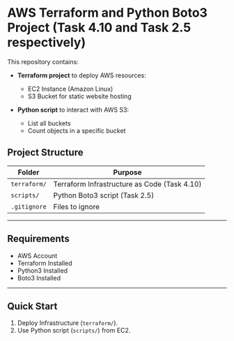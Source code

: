 # AWS Terraform and Python Boto3 Project (Task 4.10 and Task 2.5 respectively)

This repository contains:

- **Terraform project** to deploy AWS resources:
  - EC2 Instance (Amazon Linux)
  - S3 Bucket for static website hosting
  
- **Python script** to interact with AWS S3:
  - List all buckets
  - Count objects in a specific bucket

## Project Structure

| Folder | Purpose |
|--------|---------|
| `terraform/` | Terraform Infrastructure as Code (Task 4.10)|
| `scripts/` | Python Boto3 script (Task 2.5)|
| `.gitignore` | Files to ignore |

---

## Requirements

- AWS Account
- Terraform Installed
- Python3 Installed
- Boto3 Installed

---

## Quick Start

1. Deploy Infrastructure (`terraform/`).
2. Use Python script (`scripts/`) from EC2.

